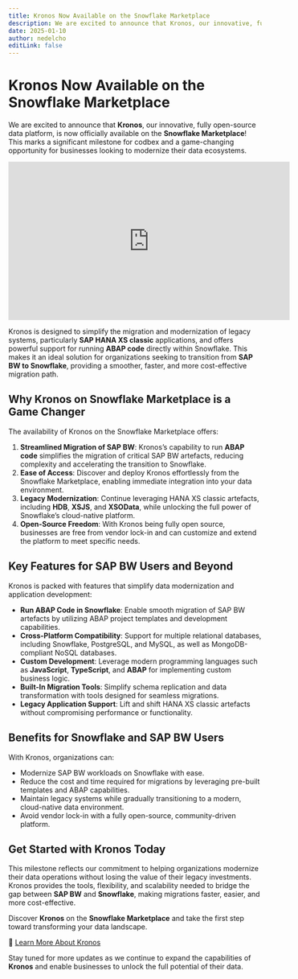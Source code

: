```yaml
---
title: Kronos Now Available on the Snowflake Marketplace
description: We are excited to announce that Kronos, our innovative, fully open-source data platform, is now officially available on the Snowflake Marketplace! This marks a significant milestone for codbex and a game-changing opportunity for businesses looking to modernize their data ecosystems.
date: 2025-01-10
author: nedelcho
editLink: false
---
```


# Kronos Now Available on the Snowflake Marketplace

We are excited to announce that **Kronos**, our innovative, fully open-source data platform, is now officially available on the **Snowflake Marketplace**! This marks a significant milestone for codbex and a game-changing opportunity for businesses looking to modernize their data ecosystems.

<iframe width="560" height="315" src="https://www.youtube.com/embed/VsJwvgCFcuo?si=q2zpBCRNylkISyMT" title="YouTube video player" frameborder="0" allow="accelerometer; autoplay; clipboard-write; encrypted-media; gyroscope; picture-in-picture; web-share" referrerpolicy="strict-origin-when-cross-origin" allowfullscreen></iframe>

Kronos is designed to simplify the migration and modernization of legacy systems, particularly **SAP HANA XS classic** applications, and offers powerful support for running **ABAP code** directly within Snowflake. This makes it an ideal solution for organizations seeking to transition from **SAP BW to Snowflake**, providing a smoother, faster, and more cost-effective migration path.

## Why Kronos on Snowflake Marketplace is a Game Changer

The availability of Kronos on the Snowflake Marketplace offers:
1. **Streamlined Migration of SAP BW**: Kronos’s capability to run **ABAP code** simplifies the migration of critical SAP BW artefacts, reducing complexity and accelerating the transition to Snowflake.
2. **Ease of Access**: Discover and deploy Kronos effortlessly from the Snowflake Marketplace, enabling immediate integration into your data environment.
3. **Legacy Modernization**: Continue leveraging HANA XS classic artefacts, including **HDB**, **XSJS**, and **XSOData**, while unlocking the full power of Snowflake’s cloud-native platform.  
4. **Open-Source Freedom**: With Kronos being fully open source, businesses are free from vendor lock-in and can customize and extend the platform to meet specific needs.

## Key Features for SAP BW Users and Beyond

Kronos is packed with features that simplify data modernization and application development:  
- **Run ABAP Code in Snowflake**: Enable smooth migration of SAP BW artefacts by utilizing ABAP project templates and development capabilities.
- **Cross-Platform Compatibility**: Support for multiple relational databases, including Snowflake, PostgreSQL, and MySQL, as well as MongoDB-compliant NoSQL databases.
- **Custom Development**: Leverage modern programming languages such as **JavaScript**, **TypeScript**, and **ABAP** for implementing custom business logic.
- **Built-In Migration Tools**: Simplify schema replication and data transformation with tools designed for seamless migrations.
- **Legacy Application Support**: Lift and shift HANA XS classic artefacts without compromising performance or functionality.

## Benefits for Snowflake and SAP BW Users

With Kronos, organizations can:
- Modernize SAP BW workloads on Snowflake with ease.
- Reduce the cost and time required for migrations by leveraging pre-built templates and ABAP capabilities.
- Maintain legacy systems while gradually transitioning to a modern, cloud-native data environment.  
- Avoid vendor lock-in with a fully open-source, community-driven platform.

## Get Started with Kronos Today

This milestone reflects our commitment to helping organizations modernize their data operations without losing the value of their legacy investments. Kronos provides the tools, flexibility, and scalability needed to bridge the gap between **SAP BW** and **Snowflake**, making migrations faster, easier, and more cost-effective.

Discover **Kronos** on the **Snowflake Marketplace** and take the first step toward transforming your data landscape.

🔗 [Learn More About Kronos](https://www.codbex.com/products/kronos/)

Stay tuned for more updates as we continue to expand the capabilities of **Kronos** and enable businesses to unlock the full potential of their data.
